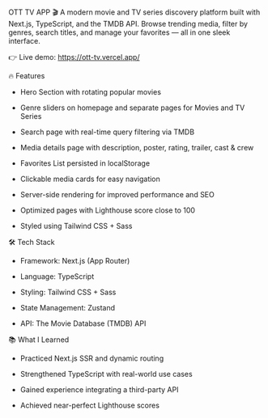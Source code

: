OTT TV APP 🎬
A modern movie and TV series discovery platform built with Next.js, TypeScript, and the TMDB API. Browse trending media, filter by genres, search titles, and manage your favorites — all in one sleek interface.

👉 Live demo: https://ott-tv.vercel.app/

🔥 Features

- Hero Section with rotating popular movies

- Genre sliders on homepage and separate pages for Movies and TV Series

- Search page with real-time query filtering via TMDB

- Media details page with description, poster, rating, trailer, cast & crew

- Favorites List persisted in localStorage

- Clickable media cards for easy navigation

- Server-side rendering for improved performance and SEO

- Optimized pages with Lighthouse score close to 100

- Styled using Tailwind CSS + Sass

🛠️ Tech Stack

- Framework: Next.js (App Router)

- Language: TypeScript

- Styling: Tailwind CSS + Sass

- State Management: Zustand

- API: The Movie Database (TMDB) API

📚 What I Learned

- Practiced Next.js SSR and dynamic routing

- Strengthened TypeScript with real-world use cases

- Gained experience integrating a third-party API

- Achieved near-perfect Lighthouse scores
